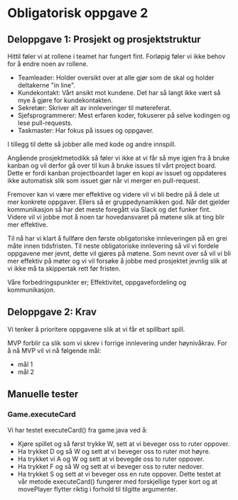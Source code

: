 # Obligatorisk oppgave 2

## Deloppgave 1: Prosjekt og prosjektstruktur

Hittil føler vi at rollene i teamet har fungert fint. Forløpig føler vi ikke behov for å endre noen av rollene.

- Teamleader: Holder oversikt over at alle gjør som de skal og holder deltakerne "in line".
- Kundekontakt: Vårt ansikt mot kundene. Det har så langt ikke vært så mye å gjøre for kundekontakten.
- Sekretær: Skriver alt av innleveringer til møtereferat.
- Sjefsprogrammerer: Mest erfaren koder, fokuserer på selve kodingen og lese pull-requests.
- Taskmaster: Har fokus på issues og oppgaver.

I tillegg til dette så jobber alle med kode og andre innspill.

Angående prosjektmetodikk så føler vi ikke at vi får så mye igjen fra å bruke kanban og vil derfor gå over til kun å bruke issues til vårt project board. 
Dette er fordi kanban projectboardet lager en kopi av issuet og oppdateres ikke automatisk slik som issuet gjør når vi merger en pull-request.

Fremover kan vi være mer effektive og videre vil vi bli bedre på å dele ut mer konkrete oppgaver. Ellers så er gruppedynamikken god.
Når det gjelder kommunikasjon så har det meste foregått via Slack og det funker fint. Videre vil vi jobbe mot å noen tar hovedansvaret på møtene slik at ting blir mer effektive.

Til nå har vi klart å fullføre den første obligatoriske innleveringen på en grei måte innen tidsfristen. Til neste obligatoriske innlevering så vil vi fordele oppgavene mer jevnt, dette vil gjøres på møtene.
Som nevnt over så vil vi bli mer effektiv på møter og vi vil forsøke å jobbe med prosjektet jevnlig slik at vi ikke må ta skippertak rett før fristen.

Våre forbedringspunkter er;
Effektivitet, oppgavefordeling og kommunikasjon.

## Deloppgave 2: Krav

Vi tenker å prioritere oppgavene slik at vi får et spillbart spill.

MVP forblir ca slik som vi skrev i forrige innlevering under høynivåkrav. 
For å nå MVP vil vi nå følgende mål:

- mål 1
- mål 2

## Manuelle tester
### Game.executeCard
Vi har testet executeCard() fra game.java ved å:
 - Kjøre spillet og så først trykke W, sett at vi beveger oss to ruter oppover.
 - Ha trykket D og så W og sett at vi beveger oss to ruter mot høyre. 
 - Ha trykket vi A og W og sett at vi bevegde oss to ruter oppover. 
 - Ha trykket F og så W og sett at vi beveger oss to ruter nedover. 
 - Ha trykket S og sett at vi beveger oss en rute oppover. 
 Dette testet at vår metode executeCard() fungerer med forskjellige typer kort og at movePlayer flytter riktig i forhold til tilgitte argumenter.
